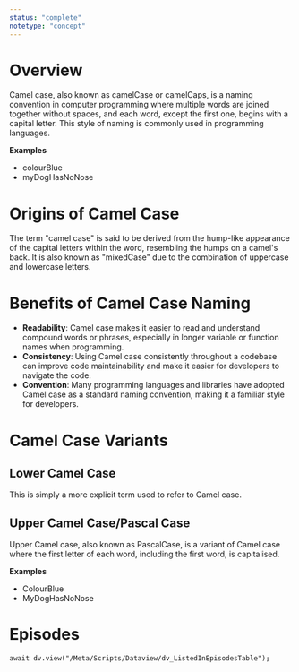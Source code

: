 ```yaml
---
status: "complete"
notetype: "concept"
---
```


# Overview
Camel case, also known as camelCase or camelCaps, is a naming convention in computer programming where multiple words are joined together without spaces, and each word, except the first one, begins with a capital letter. This style of naming is commonly used in programming languages.

**Examples**
- colourBlue
- myDogHasNoNose

# Origins of Camel Case
The term "camel case" is said to be derived from the hump-like appearance of the capital letters within the word, resembling the humps on a camel's back. It is also known as "mixedCase" due to the combination of uppercase and lowercase letters.

# Benefits of Camel Case Naming

- **Readability**: Camel case makes it easier to read and understand compound words or phrases, especially in longer variable or function names when programming.
- **Consistency**: Using Camel case consistently throughout a codebase can improve code maintainability and make it easier for developers to navigate the code.
- **Convention**: Many programming languages and libraries have adopted Camel case as a standard naming convention, making it a familiar style for developers.

# Camel Case Variants

## Lower Camel Case
This is simply a more explicit term used to refer to Camel case.

## Upper Camel Case/Pascal Case
Upper Camel case, also known as PascalCase, is a variant of Camel case where the first letter of each word, including the first word, is capitalised.

**Examples**
- ColourBlue
- MyDogHasNoNose

# Episodes
```dataviewjs
await dv.view("/Meta/Scripts/Dataview/dv_ListedInEpisodesTable");
```
